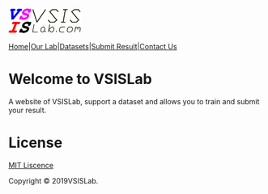 <a href="http://www.vsislab.com">
<img src="https://raw.githubusercontent.com/YiqunChen1999/YiqunChen1999.github.io/master/logo-m.png" alt="VSISLab">
</a>

[Home](https://YiqunChen1999.github.io)|[Our Lab](http://www.vsislab.com/)|[Datasets](https://github.com/YiqunChen1999/YiqunChen1999.github.io/blob/master/house-prices-advanced-regression-techniques.zip?raw=true)|[Submit Result](https://raw.githubusercontent.com/YiqunChen1999/YiqunChen1999.github.io/master/logo-m.png)|[Contact Us](YiqunChen1999@163.com)


# Welcome to VSISLab

A website of VSISLab, support a dataset and allows you to train and submit your result.

# License
[MIT Liscence](https://github.com/YiqunChen1999/YiqunChen1999.github.io/blob/master/LICENSE.txt)

Copyright © 2019VSISLab. 
